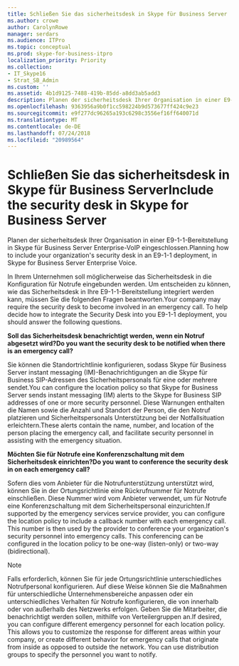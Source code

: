 ```yaml
---
title: Schließen Sie das sicherheitsdesk in Skype für Business Server
ms.author: crowe
author: CarolynRowe
manager: serdars
ms.audience: ITPro
ms.topic: conceptual
ms.prod: skype-for-business-itpro
localization_priority: Priority
ms.collection:
- IT_Skype16
- Strat_SB_Admin
ms.custom: ''
ms.assetid: 4b1d9125-7488-419b-85dd-a8dd3ab5add3
description: Planen der sicherheitsdesk Ihrer Organisation in einer E9-1-1-Bereitstellung in Skype für Business Server Enterprise-VoIP eingeschlossen.
ms.openlocfilehash: 9363956a9b0f1cc598224b9d573677ff424c9e23
ms.sourcegitcommit: e9f277dc96265a193c6298c3556ef16ff640071d
ms.translationtype: MT
ms.contentlocale: de-DE
ms.lasthandoff: 07/24/2018
ms.locfileid: "20989564"
---
```

# <a name="include-the-security-desk-in-skype-for-business-server"></a><span data-ttu-id="7b4ae-103">Schließen Sie das sicherheitsdesk in Skype für Business Server</span><span class="sxs-lookup"><span data-stu-id="7b4ae-103">Include the security desk in Skype for Business Server</span></span>
 
<span data-ttu-id="7b4ae-104">Planen der sicherheitsdesk Ihrer Organisation in einer E9-1-1-Bereitstellung in Skype für Business Server Enterprise-VoIP eingeschlossen.</span><span class="sxs-lookup"><span data-stu-id="7b4ae-104">Planning how to include your organization's security desk in an E9-1-1 deployment, in Skype for Business Server Enterprise Voice.</span></span>
  
<span data-ttu-id="7b4ae-p101">In Ihrem Unternehmen soll möglicherweise das Sicherheitsdesk in die Konfiguration für Notrufe eingebunden werden. Um entscheiden zu können, wie das Sicherheitsdesk in Ihre E9-1-1-Bereitstellung integriert werden kann, müssen Sie die folgenden Fragen beantworten.</span><span class="sxs-lookup"><span data-stu-id="7b4ae-p101">Your company may require the security desk to become involved in an emergency call. To help decide how to integrate the Security Desk into you E9-1-1 deployment, you should answer the following questions.</span></span>
  
<span data-ttu-id="7b4ae-107">**Soll das Sicherheitsdesk benachrichtigt werden, wenn ein Notruf abgesetzt wird?**</span><span class="sxs-lookup"><span data-stu-id="7b4ae-107">**Do you want the security desk to be notified when there is an emergency call?**</span></span>
  
<span data-ttu-id="7b4ae-108">Sie können die Standortrichtlinie konfigurieren, sodass Skype für Business Server instant messaging (IM)-Benachrichtigungen an die Skype für Business SIP-Adressen des Sicherheitspersonals für eine oder mehrere sendet.</span><span class="sxs-lookup"><span data-stu-id="7b4ae-108">You can configure the location policy so that Skype for Business Server sends instant messaging (IM) alerts to the Skype for Business SIP addresses of one or more security personnel.</span></span> <span data-ttu-id="7b4ae-109">Diese Warnungen enthalten die Namen sowie die Anzahl und Standort der Person, die den Notruf platzieren und Sicherheitspersonals Unterstützung bei der Notfallsituation erleichtern.</span><span class="sxs-lookup"><span data-stu-id="7b4ae-109">These alerts contain the name, number, and location of the person placing the emergency call, and facilitate security personnel in assisting with the emergency situation.</span></span>
    
<span data-ttu-id="7b4ae-110">**Möchten Sie für Notrufe eine Konferenzschaltung mit dem Sicherheitsdesk einrichten?**</span><span class="sxs-lookup"><span data-stu-id="7b4ae-110">**Do you want to conference the security desk in on each emergency call?**</span></span>
  
<span data-ttu-id="7b4ae-p103">Sofern dies vom Anbieter für die Notrufunterstützung unterstützt wird, können Sie in der Ortungsrichtlinie eine Rückrufnummer für Notrufe einschließen. Diese Nummer wird vom Anbieter verwendet, um für Notrufe eine Konferenzschaltung mit dem Sicherheitspersonal einzurichten.</span><span class="sxs-lookup"><span data-stu-id="7b4ae-p103">If supported by the emergency services service provider, you can configure the location policy to include a callback number with each emergency call. This number is then used by the provider to conference your organization's security personnel into emergency calls. This conferencing can be configured in the location policy to be one-way (listen-only) or two-way (bidirectional).</span></span>
    
> [!NOTE]
> <span data-ttu-id="7b4ae-p104">Falls erforderlich, können Sie für jede Ortungsrichtlinie unterschiedliches Notrufpersonal konfigurieren. Auf diese Weise können Sie die Maßnahmen für unterschiedliche Unternehmensbereiche anpassen oder ein unterschiedliches Verhalten für Notrufe konfigurieren, die von innerhalb oder von außerhalb des Netzwerks erfolgen. Geben Sie die Mitarbeiter, die benachrichtigt werden sollen, mithilfe von Verteilergruppen an.</span><span class="sxs-lookup"><span data-stu-id="7b4ae-p104">If desired, you can configure different emergency personnel for each location policy. This allows you to customize the response for different areas within your company, or create different behavior for emergency calls that originate from inside as opposed to outside the network. You can use distribution groups to specify the personnel you want to notify.</span></span> 
  

